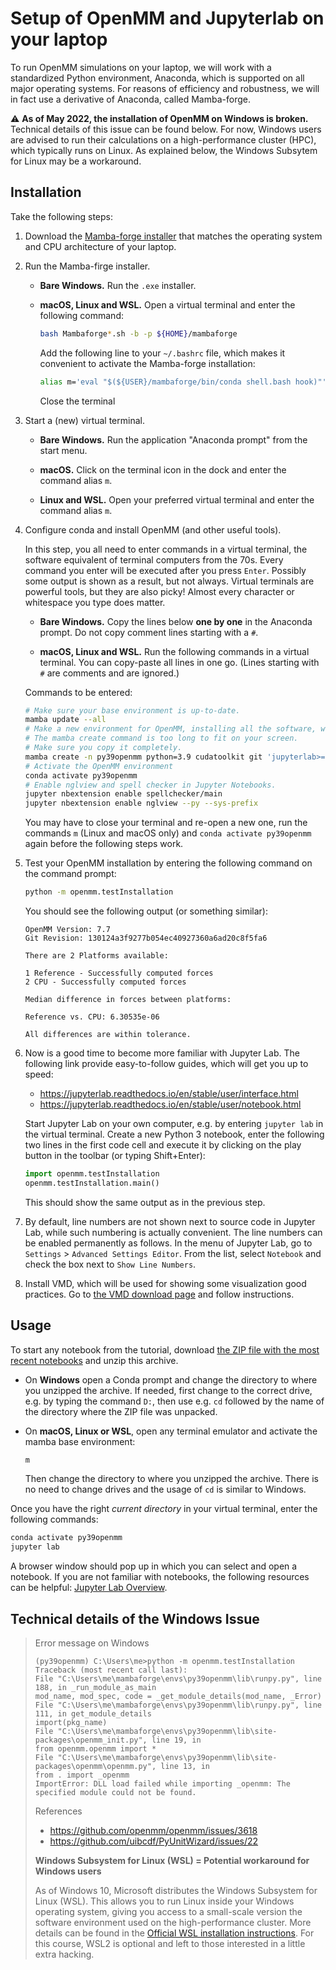 # Setup of OpenMM and Jupyterlab on your laptop

To run OpenMM simulations on your laptop, we will work with a standardized Python environment, Anaconda, which is supported on all major operating systems.
For reasons of efficiency and robustness, we will in fact use a derivative of Anaconda, called Mamba-forge.

:warning: **As of May 2022, the installation of OpenMM on Windows is broken.**
Technical details of this issue can be found below.
For now, Windows users are advised to run their calculations on a high-performance cluster (HPC), which typically runs on Linux.
As explained below, the Windows Subsytem for Linux may be a workaround.


## Installation

Take the following steps:

1. Download the [Mamba-forge installer](https://github.com/conda-forge/miniforge#mambaforge)
   that matches the operating system and CPU architecture of your laptop.

1. Run the Mamba-firge installer.

   - **Bare Windows.**
     Run the `.exe` installer.

   - **macOS, Linux and WSL.**
     Open a virtual terminal and enter the following command:
     ```bash
     bash Mambaforge*.sh -b -p ${HOME}/mambaforge
     ```
     Add the following line to your `~/.bashrc` file, which makes it convenient to activate the Mamba-forge installation:
     ```bash
     alias m='eval "$(${USER}/mambaforge/bin/conda shell.bash hook)"'
     ```
     Close the terminal

1. Start a (new) virtual terminal.

   - **Bare Windows.**
     Run the application "Anaconda prompt" from the start menu.

   - **macOS.**
     Click on the terminal icon in the dock and enter the command alias `m`.

   - **Linux and WSL.**
     Open your preferred virtual terminal and enter the command alias `m`.

1. Configure conda and install OpenMM (and other useful tools).

   In this step, you all need to enter commands in a virtual terminal, the software equivalent of terminal computers from the 70s.
   Every command you enter will be executed after you press `Enter`.
   Possibly some output is shown as a result, but not always.
   Virtual terminals are powerful tools, but they are also picky!
   Almost every character or whitespace you type does matter.

   - **Bare Windows.**
     Copy the lines below **one by one** in the Anaconda prompt.
     Do not copy comment lines starting with a `#`.

   - **macOS, Linux and WSL.**
     Run the following commands in a virtual terminal.
     You can copy-paste all lines in one go.
     (Lines starting with `#` are comments and are ignored.)

   Commands to be entered:
   ```bash
   # Make sure your base environment is up-to-date.
   mamba update --all
   # Make a new environment for OpenMM, installing all the software, which takes some minutes.
   # The mamba create command is too long to fit on your screen.
   # Make sure you copy it completely.
   mamba create -n py39openmm python=3.9 cudatoolkit git 'jupyterlab>=3.4.4' numpy pandas scipy matplotlib ipympl rdkit openbabel openmm mdtraj nglview pymbar pdbfixer parmed jupyter_contrib_nbextensions
   # Activate the OpenMM environment
   conda activate py39openmm
   # Enable nglview and spell checker in Jupyter Notebooks.
   jupyter nbextension enable spellchecker/main
   jupyter nbextension enable nglview --py --sys-prefix
   ```

   You may have to close your terminal and re-open a new one,
   run the commands `m` (Linux and macOS only) and `conda activate py39openmm` again before the following steps work.

1. Test your OpenMM installation by entering the following command on the command prompt:

   ```bash
   python -m openmm.testInstallation
   ```

   You should see the following output (or something similar):

   ```
   OpenMM Version: 7.7
   Git Revision: 130124a3f9277b054ec40927360a6ad20c8f5fa6

   There are 2 Platforms available:

   1 Reference - Successfully computed forces
   2 CPU - Successfully computed forces

   Median difference in forces between platforms:

   Reference vs. CPU: 6.30535e-06

   All differences are within tolerance.
   ```

1. Now is a good time to become more familiar with Jupyter Lab. The following link provide easy-to-follow guides, which will get you up to speed:

   - https://jupyterlab.readthedocs.io/en/stable/user/interface.html
   - https://jupyterlab.readthedocs.io/en/stable/user/notebook.html

   Start Jupyter Lab on your own computer, e.g. by entering `jupyter lab` in the virtual terminal.
   Create a new Python 3 notebook, enter the following two lines in the first code cell and execute it by clicking on the play button in the toolbar (or typing Shift+Enter):

   ```python
   import openmm.testInstallation
   openmm.testInstallation.main()
    ```

   This should show the same output as in the previous step.

1. By default, line numbers are not shown next to source code in Jupyter Lab, while such numbering is actually convenient.
   The line numbers can be enabled permanently as follows.
   In the menu of Jupyter Lab, go to `Settings` > `Advanced Settings Editor`.
   From the list, select `Notebook` and check the box next to `Show Line Numbers`.

1. Install VMD, which will be used for showing some visualization good practices.
   Go to [the VMD download page](https://www.ks.uiuc.edu/Development/Download/download.cgi?PackageName=VMD) and follow instructions.


## Usage

To start any notebook from the tutorial, download [the ZIP file with the most recent notebooks](https://github.com/molmod/openmm-tutorial-msbs/archive/master.zip) and unzip this archive.

- On **Windows** open a Conda prompt and change the directory to where you unzipped the archive.
  If needed, first change to the correct drive, e.g. by typing the command `D:`, then use e.g. `cd` followed by the name of the directory where the ZIP file was unpacked.

- On **macOS, Linux or WSL**, open any terminal emulator and activate the mamba base environment:
  ```bash
  m
  ```
  Then change the directory to where you unzipped the archive.
  There is no need to change drives and the usage of `cd` is similar to Windows.

Once you have the right *current directory* in your virtual terminal, enter the following commands:

```bash
conda activate py39openmm
jupyter lab
```

A browser window should pop up in which you can select and open a notebook. If
you are not familiar with notebooks, the following resources can be helpful:
[Jupyter Lab Overview](https://jupyterlab.readthedocs.io/en/stable/getting_started/overview.html).


## Technical details of the Windows Issue

> Error message on Windows
> ```
> (py39openmm) C:\Users\me>python -m openmm.testInstallation
> Traceback (most recent call last):
> File "C:\Users\me\mambaforge\envs\py39openmm\lib\runpy.py", line 188, in _run_module_as_main
> mod_name, mod_spec, code = _get_module_details(mod_name, _Error)
> File "C:\Users\me\mambaforge\envs\py39openmm\lib\runpy.py", line 111, in get_module_details
> import(pkg_name)
> File "C:\Users\me\mambaforge\envs\py39openmm\lib\site-packages\openmm_init.py", line 19, in
> from openmm.openmm import *
> File "C:\Users\me\mambaforge\envs\py39openmm\lib\site-packages\openmm\openmm.py", line 13, in
> from . import _openmm
> ImportError: DLL load failed while importing _openmm: The specified module could not be found.
> ```
>
> References
> - https://github.com/openmm/openmm/issues/3618
> - https://github.com/uibcdf/PyUnitWizard/issues/22
>
> **Windows Subsystem for Linux (WSL) = Potential workaround for Windows users**
>
> As of Windows 10, Microsoft distributes the Windows Subsystem for Linux (WSL).
> This allows you to run Linux inside your Windows operating system, giving you access to a small-scale version the software environment used on the high-performance cluster.
> More details can be found in the [Official WSL installation instructions](https://docs.microsoft.com/en-us/windows/wsl/install-win10).
> For this course, WSL2 is optional and left to those interested in a little extra hacking.
